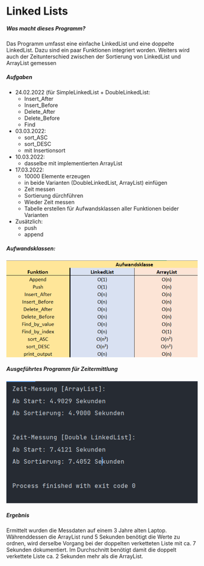 # **Linked Lists**
##### **Was macht dieses Programm?**
Das Programm umfasst eine einfache LinkedList und eine doppelte LinkedList.
Dazu sind ein paar Funktionen integriert worden.
Weiters wird auch der Zeitunterschied zwischen der Sortierung von LinkedList und ArrayList gemessen

##### **Aufgaben**
- 24.02.2022 (für SimpleLinkedList + DoubleLinkedList:
    - Insert_After
    - Insert_Before
    - Delete_After
    - Delete_Before
    - Find
- 03.03.2022:
    - sort_ASC
    - sort_DESC
    - mit Insertionsort
- 10.03.2022:
    - dasselbe mit implementierten ArrayList
- 17.03.2022:
    - 10000 Elemente erzeugen
    - in beide Varianten (DoubleLinkedList, ArrayList) einfügen
    - Zeit messen
    - Sortierung dürchführen
    - Wieder Zeit messen
    - Tabelle erstellen für Aufwandsklassen aller Funktionen beider Varianten
- Zusätzlich:
    - push
    - append
    
##### **Aufwandsklassen:**
![](https://github.com/SeiDa3009/5AHWII_SWP_RubnS/blob/main/Aufgabe%20IV%20-%20LinkedLists/Aufwandsklassen.png)

##### **Ausgeführtes Programm für Zeitermittlung**
![](https://github.com/SeiDa3009/5AHWII_SWP_RubnS/blob/main/Aufgabe%20IV%20-%20LinkedLists/Console.png)

##### **Ergebnis**
Ermittelt wurden die Messdaten auf einem 3 Jahre alten Laptop.
Währenddessen die ArrayList rund 5 Sekunden benötigt die Werte zu ordnen, wird derselbe Vorgang bei der doppelten verketteten Liste mit ca. 7 Sekunden dokumentiert. 
Im Durchschnitt benötigt damit die doppelt verkettete Liste ca. 2 Sekunden mehr als die ArrayList.



